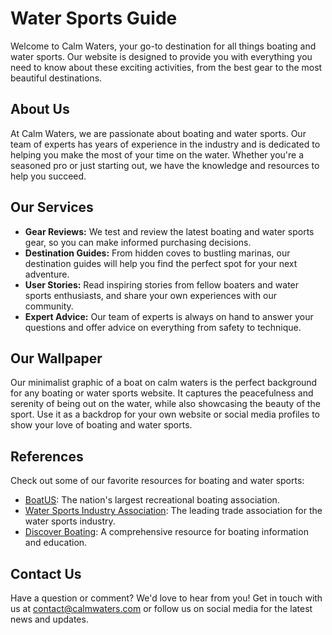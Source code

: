 <!--font:Cinzel-->

# Water Sports Guide

Welcome to Calm Waters, your go-to destination for all things boating and water sports. Our website is designed to provide you with everything you need to know about these exciting activities, from the best gear to the most beautiful destinations.

## About Us

At Calm Waters, we are passionate about boating and water sports. Our team of experts has years of experience in the industry and is dedicated to helping you make the most of your time on the water. Whether you're a seasoned pro or just starting out, we have the knowledge and resources to help you succeed.

## Our Services

- **Gear Reviews:** We test and review the latest boating and water sports gear, so you can make informed purchasing decisions.
- **Destination Guides:** From hidden coves to bustling marinas, our destination guides will help you find the perfect spot for your next adventure.
- **User Stories:** Read inspiring stories from fellow boaters and water sports enthusiasts, and share your own experiences with our community.
- **Expert Advice:** Our team of experts is always on hand to answer your questions and offer advice on everything from safety to technique.

## Our Wallpaper

Our minimalist graphic of a boat on calm waters is the perfect background for any boating or water sports website. It captures the peacefulness and serenity of being out on the water, while also showcasing the beauty of the sport. Use it as a backdrop for your own website or social media profiles to show your love of boating and water sports.

## References

Check out some of our favorite resources for boating and water sports:

- [BoatUS](#): The nation's largest recreational boating association.
- [Water Sports Industry Association](#): The leading trade association for the water sports industry.
- [Discover Boating](#): A comprehensive resource for boating information and education.

## Contact Us

Have a question or comment? We'd love to hear from you! Get in touch with us at [contact@calmwaters.com](mailto:contact@calmwaters.com) or follow us on social media for the latest news and updates.

<!--

Write me content for website with wallpaper which alt text is:

"A minimalist graphic of a boat on calm waters for a boating or water sports website"

The name/title of the page should not be 1:1 copy of the alt text but rather a real content of the website which is using this wallpaper.

- Use markdown format 
- Start with heading
- Heading should be short and concise
- The content should look like a real website 
- The website should not be about the wallpaper, wallpaper is just a related background
- Heading should be contain work "wallpaper" or "background"
- Include real sections like references, contact, user stories, etc. use things relevant to the page purpose.
- Feel free to use structure like headings, bullets, numbering, blockquotes, paragraphs, horizontal lines, etc.
- You can use formatting like bold or _italic_
- You can include UTF-8 emojis
- Links should be only #hash anchors (and you can refer to the document itself)
- Do not include images


---


# Calm Waters: Your Ultimate Guide to Boating and Water Sports

Welcome to Calm Waters, your go-to destination for all things boating and water sports. Our website is designed to provide you with everything you need to know about these exciting activities, from the best gear to the most beautiful destinations.

## About Us

At Calm Waters, we are passionate about boating and water sports. Our team of experts has years of experience in the industry and is dedicated to helping you make the most of your time on the water. Whether you're a seasoned pro or just starting out, we have the knowledge and resources to help you succeed.

## Our Services

- **Gear Reviews:** We test and review the latest boating and water sports gear, so you can make informed purchasing decisions.
- **Destination Guides:** From hidden coves to bustling marinas, our destination guides will help you find the perfect spot for your next adventure.
- **User Stories:** Read inspiring stories from fellow boaters and water sports enthusiasts, and share your own experiences with our community.
- **Expert Advice:** Our team of experts is always on hand to answer your questions and offer advice on everything from safety to technique.

## Our Wallpaper

Our minimalist graphic of a boat on calm waters is the perfect background for any boating or water sports website. It captures the peacefulness and serenity of being out on the water, while also showcasing the beauty of the sport. Use it as a backdrop for your own website or social media profiles to show your love of boating and water sports.

## References

Check out some of our favorite resources for boating and water sports:

- [BoatUS](#): The nation's largest recreational boating association.
- [Water Sports Industry Association](#): The leading trade association for the water sports industry.
- [Discover Boating](#): A comprehensive resource for boating information and education.

## Contact Us

Have a question or comment? We'd love to hear from you! Get in touch with us at [contact@calmwaters.com](mailto:contact@calmwaters.com) or follow us on social media for the latest news and updates.

-->
